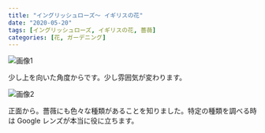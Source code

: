 ```yaml
---
title: "イングリッシュローズ〜 イギリスの花"
date: "2020-05-20"
tags: [イングリッシュローズ, イギリスの花, 薔薇]
categories: [花, ガーデニング]
---
```


![画像1](https://assets.st-note.com/production/uploads/images/26194412/picture_pc_d47857ba34bda57cc15f8122a3edcd60.jpg)

少し上を向いた角度からです。少し雰囲気が変わります。

![画像2](https://assets.st-note.com/production/uploads/images/26194408/picture_pc_ae12d081b4f214ce267d375ac970ac70.jpg)

正面から。薔薇にも色々な種類があることを知りました。特定の種類を調べる時は Google レンズが本当に役に立ちます。
